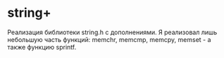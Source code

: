 # string+

Реализация библиотеки string.h с дополнениями. Я реализовал лишь небольшую часть функций: memchr, memcmp, memcpy, memset - а также функцию sprintf. 

